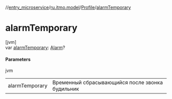 //[entry_microservice](../../../index.md)/[ru.itmo.model](../index.md)/[Profile](index.md)/[alarmTemporary](alarm-temporary.md)

# alarmTemporary

[jvm]\
var [alarmTemporary](alarm-temporary.md): [Alarm](../-alarm/index.md)?

#### Parameters

jvm

| | |
|---|---|
| alarmTemporary | Временный сбрасывающийся после звонка будильник |
